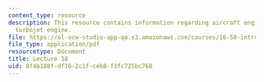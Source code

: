 ```yaml
---
content_type: resource
description: This resource contains information regarding aircraft engine modeling;
  turbojet engine.
file: https://ol-ocw-studio-app-qa.s3.amazonaws.com/courses/16-50-introduction-to-propulsion-systems-spring-2012/8f4b188fdf162c1fceb8f3fc725bc768_MIT16_50S12_lec18.pdf
file_type: application/pdf
resourcetype: Document
title: Lecture 18
uid: 8f4b188f-df16-2c1f-ceb8-f3fc725bc768
---
```

